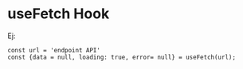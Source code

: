# useFetch Hook
Ej:

````
const url = 'endpoint API'
const {data = null, loading: true, error= null} = useFetch(url);
````